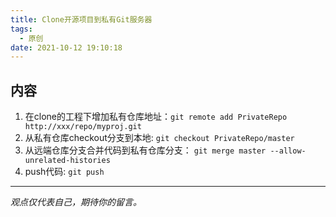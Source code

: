 ```yaml
---
title: Clone开源项目到私有Git服务器
tags:
  - 原创
date: 2021-10-12 19:10:18
---
```


## 内容

1. 在clone的工程下增加私有仓库地址：`git remote add PrivateRepo http://xxx/repo/myproj.git`
2. 从私有仓库checkout分支到本地: `git checkout PrivateRepo/master`
3. 从远端仓库分支合并代码到私有仓库分支： `git merge master --allow-unrelated-histories`
4. push代码: `git push`


-----

*观点仅代表自己，期待你的留言。*
